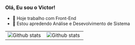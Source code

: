 ### Olá, Eu sou o Victor!
- 🔭 Hoje trabalho com Front-End
- 🌱 Estou apredendo Análise e Desevolvimento de Sistema
<table>
  <tr>
        <td>
<img align="left" src="https://github-readme-stats.vercel.app/api/top-langs/?username=victormoreiraofc&theme=dark&hide_border=false&include_all_commits=true&count_private=true&layout=compact" alt="Github stats" />
  </td>
    <td>
       <img align="left" src="https://github-readme-stats.vercel.app/api?username=victormoreiraofc&theme=dark&hide_border=false&include_all_commits=true&count_private=true" alt="Github stats" />
      </td>
  </tr>
</table><br/>
